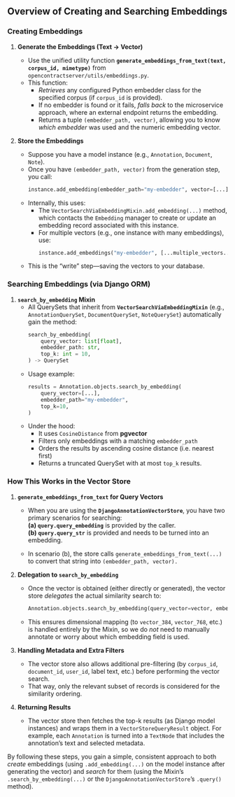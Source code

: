 ## Overview of Creating and Searching Embeddings

### Creating Embeddings

1. **Generate the Embeddings (Text → Vector)**  
   - Use the unified utility function **`generate_embeddings_from_text(text, corpus_id, mimetype)`** from `opencontractserver/utils/embeddings.py`.  
   - This function:
     - *Retrieves* any configured Python embedder class for the specified corpus (if `corpus_id` is provided).  
     - If no embedder is found or it fails, *falls back* to the microservice approach, where an external endpoint returns the embedding.  
     - Returns a tuple `(embedder_path, vector)`, allowing you to know *which embedder* was used and the numeric embedding vector.

2. **Store the Embeddings**  
   - Suppose you have a model instance (e.g., `Annotation`, `Document`, `Note`). 
   - Once you have `(embedder_path, vector)` from the generation step, you call:
     ```python
     instance.add_embedding(embedder_path="my-embedder", vector=[...])
     ```
   - Internally, this uses:
     - The `VectorSearchViaEmbeddingMixin.add_embedding(...)` method, which contacts the `Embedding` manager to create or update an embedding record associated with this instance.
     - For multiple vectors (e.g., one instance with many embeddings), use:
       ```python
       instance.add_embeddings("my-embedder", [...multiple_vectors...])
       ```
   - This is the “write” step—saving the vectors to your database.

### Searching Embeddings (via Django ORM)

1. **`search_by_embedding` Mixin**  
   - All QuerySets that inherit from **`VectorSearchViaEmbeddingMixin`** (e.g., `AnnotationQuerySet`, `DocumentQuerySet`, `NoteQuerySet`) automatically gain the method:
     ```python
     search_by_embedding(
         query_vector: list[float],
         embedder_path: str,
         top_k: int = 10,
     ) -> QuerySet
     ```
   - Usage example:
     ```python
     results = Annotation.objects.search_by_embedding(
         query_vector=[...],
         embedder_path="my-embedder",
         top_k=10,
     )
     ```
   - Under the hood:
     - It uses `CosineDistance` from **pgvector**  
     - Filters only embeddings with a matching `embedder_path`  
     - Orders the results by ascending cosine distance (i.e. nearest first)  
     - Returns a truncated QuerySet with at most `top_k` results.

### How This Works in the Vector Store

1. **`generate_embeddings_from_text` for Query Vectors**  
   - When you are using the **`DjangoAnnotationVectorStore`**, you have two primary scenarios for searching:  
     **(a) `query.query_embedding`** is provided by the caller.  
     **(b) `query.query_str`** is provided and needs to be turned into an embedding.  

   - In scenario (b), the store calls `generate_embeddings_from_text(...)` to convert that string into `(embedder_path, vector).`

2. **Delegation to `search_by_embedding`**  
   - Once the vector is obtained (either directly or generated), the vector store *delegates* the actual similarity search to:
     ```python
     Annotation.objects.search_by_embedding(query_vector=vector, embedder_path=embedder_path, top_k=top_k)
     ```
   - This ensures dimensional mapping (to `vector_384`, `vector_768`, etc.) is handled entirely by the Mixin, so we do *not* need to manually annotate or worry about which embedding field is used.

3. **Handling Metadata and Extra Filters**  
   - The vector store also allows additional pre-filtering (by `corpus_id`, `document_id`, `user_id`, label text, etc.) before performing the vector search.  
   - That way, only the relevant subset of records is considered for the similarity ordering.

4. **Returning Results**  
   - The vector store then fetches the top-k results (as Django model instances) and wraps them in a `VectorStoreQueryResult` object. For example, each `Annotation` is turned into a `TextNode` that includes the annotation’s text and selected metadata.

By following these steps, you gain a simple, consistent approach to both *create* embeddings (using `.add_embedding(...)` on the model instance after generating the vector) and *search* for them (using the Mixin’s `.search_by_embedding(...)` or the `DjangoAnnotationVectorStore`’s `.query()` method).
